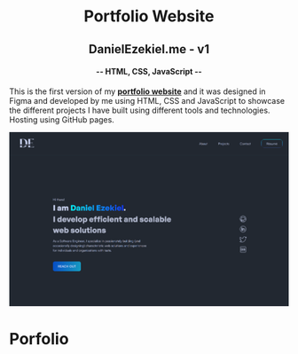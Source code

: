 <h1 align="center">Portfolio Website</h1>

<h2 align="center">DanielEzekiel.me - v1</h2>
<h4 align="center">-- HTML, CSS, JavaScript --</h4>

This is the first version of my [**portfolio website**](https://www.danielezekiel.me) and it was designed in Figma and developed by me using HTML, CSS and JavaScript to showcase the different projects I have built using different tools and technologies. Hosting using GitHub pages.

![](img/preview.png)
# Porfolio
